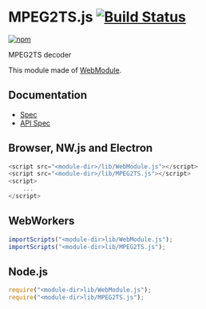 # MPEG2TS.js [![Build Status](https://travis-ci.org/uupaa/MPEG2TS.js.svg)](https://travis-ci.org/uupaa/MPEG2TS.js)

[![npm](https://nodei.co/npm/uupaa.mpeg2ts.js.svg?downloads=true&stars=true)](https://nodei.co/npm/uupaa.mpeg2ts.js/)

MPEG2TS decoder


This module made of [WebModule](https://github.com/uupaa/WebModule).

## Documentation
- [Spec](https://github.com/uupaa/MPEG2TS.js/wiki/)
- [API Spec](https://github.com/uupaa/MPEG2TS.js/wiki/MPEG2TS)

## Browser, NW.js and Electron

```js
<script src="<module-dir>/lib/WebModule.js"></script>
<script src="<module-dir>/lib/MPEG2TS.js"></script>
<script>
    ...
</script>
```

## WebWorkers

```js
importScripts("<module-dir>lib/WebModule.js");
importScripts("<module-dir>lib/MPEG2TS.js");

```

## Node.js

```js
require("<module-dir>lib/WebModule.js");
require("<module-dir>lib/MPEG2TS.js");

```


